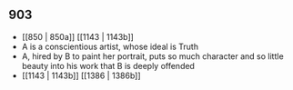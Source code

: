 ## 903
- [[850 | 850a]] [[1143 | 1143b]] 
- A is a conscientious artist, whose ideal is Truth
- A, hired by B to paint her portrait, puts so much character and so little beauty into his work that B is deeply offended
- [[1143 | 1143b]] [[1386 | 1386b]] 

